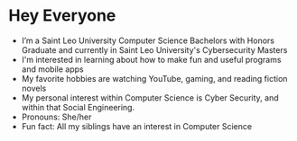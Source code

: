 # Hey Everyone

- I’m a Saint Leo University Computer Science Bachelors with Honors Graduate and currently in Saint Leo University's Cybersecurity Masters
- I'm interested in learning about how to make fun and useful programs and mobile apps
- My favorite hobbies are watching YouTube, gaming, and reading fiction novels
- My personal interest within Computer Science is Cyber Security, and within that Social Engineering.
- Pronouns: She/her
- Fun fact: All my siblings have an interest in Computer Science
